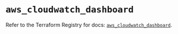 # `aws_cloudwatch_dashboard`

Refer to the Terraform Registry for docs: [`aws_cloudwatch_dashboard`](https://registry.terraform.io/providers/hashicorp/aws/5.42.0/docs/resources/cloudwatch_dashboard).
